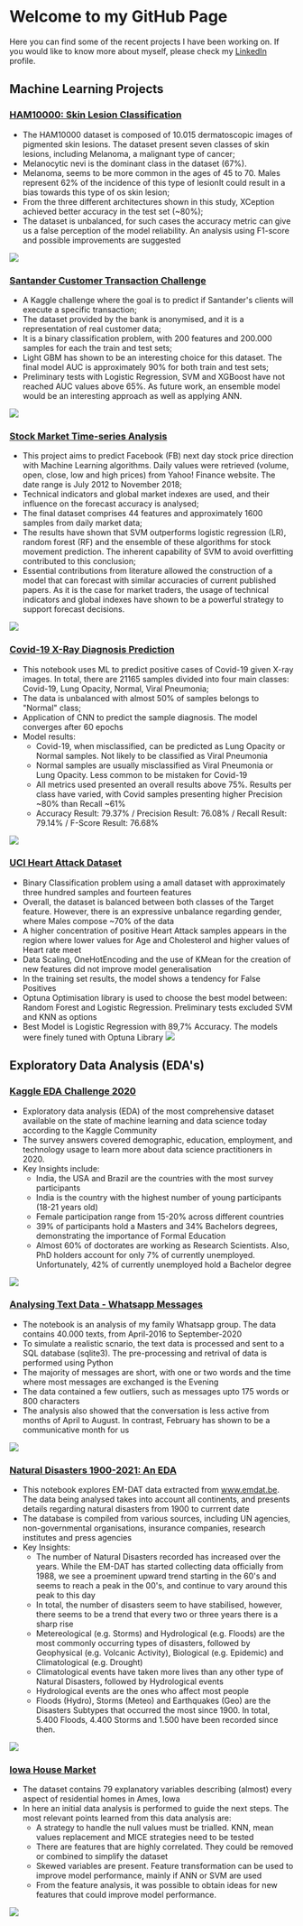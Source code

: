 # Welcome to my GitHub Page

Here you can find some of the recent projects I have been working on. If you would like to know more about myself, please check my [LinkedIn](https://www.linkedin.com/in/juliana-negrini-de-araujo/) profile.

## Machine Learning Projects

### [HAM10000: Skin Lesion Classification](https://nbviewer.jupyter.org/github/negrinij/HAM10000-SkinCancer/blob/master/ham10000-analysis-and-model-comparison.ipynb)

- The HAM10000 dataset is composed of 10.015 dermatoscopic images of pigmented skin lesions. The dataset present seven classes of skin lesions, including Melanoma, a malignant type of cancer;
- Melanocytic nevi is the dominant class in the dataset (67%). 
- Melanoma, seems to be more common in the ages of 45 to 70. Males represent 62% of the incidence of this type of lesionIt could result in a bias towards this type of os skin lesion;
- From the three different architectures shown in this study, XCeption achieved better accuracy in the test set (~80%);
- The dataset is unbalanced, for such cases the accuracy metric can give us a false perception of the model reliability. An analysis using F1-score and possible improvements are suggested

![](/Images/HAM10000.png)

### [Santander Customer Transaction Challenge](https://nbviewer.jupyter.org/github/negrinij/Santander-Transaction/blob/master/Santander-Customer-Transaction.ipynb)

- A Kaggle challenge where the goal is to predict if Santander's clients will execute a specific transaction;
- The dataset provided by the bank is anonymised, and it is a representation of real customer data;
- It is a binary classification problem, with 200 features and 200.000 samples for each the train and test sets;
- Light GBM has shown to be an interesting choice for this dataset. The final model AUC is approximately 90% for both train and test sets;
- Preliminary tests with Logistic Regression, SVM and XGBoost have not reached AUC values above 65%. As future work, an ensemble model would be an interesting approach as well as applying ANN.

![](/Images/Santander.png)

### [Stock Market Time-series Analysis](https://nbviewer.jupyter.org/github/negrinij/Stock-Analysis/blob/master/FB-Analysis.ipynb)

- This project aims to predict Facebook (FB) next day stock price direction with Machine Learning algorithms. Daily values were retrieved (volume, open, close, low and high prices) from Yahoo! Finance website. The date range is July 2012 to November 2018;
- Technical indicators and global market indexes are used, and their influence on the forecast accuracy is analysed;
- The final dataset comprises 44 features and approximately 1600 samples from daily market data;
- The results have shown that SVM outperforms logistic regression (LR), random forest (RF) and the ensemble of these algorithms for stock movement prediction. The inherent capability of SVM to avoid overfitting contributed to this conclusion;
- Essential contributions from literature allowed the construction of a model that can forecast with similar accuracies of current published papers. As it is the case for market traders, the usage of technical indicators and global indexes have shown to be a powerful strategy to support forecast decisions.

![](/Images/FB_Res.png)

### [Covid-19 X-Ray Diagnosis Prediction](https://nbviewer.jupyter.org/github/negrinij/Covid19-XRayImages/blob/main/covid-19-radiography-data-eda.ipynb)

- This notebook uses ML to predict positive cases of Covid-19 given X-ray images. In total, there are 21165 samples divided into four main classes: Covid-19, Lung Opacity, Normal, Viral Pneumonia;
- The data is unbalanced with almost 50% of samples belongs to "Normal" class;
- Application of CNN to predict the sample diagnosis. The model converges after 60 epochs
- Model results:
  - Covid-19, when misclassified, can be predicted as Lung Opacity or Normal samples. Not likely to be classified as Viral Pneumonia
  - Normal samples are usually misclassified as Viral Pneumonia or Lung Opacity. Less common to be mistaken for Covid-19
  - All metrics used presented an overall results above 75%. Results per class have varied, with Covid samples presenting higher Precision ~80% than Recall ~61%
  - Accuracy Result: 79.37% / Precision Result: 76.08% / Recall Result: 79.14% / F-Score Result: 76.68%

![](/Images/Covid.png)


### [UCI Heart Attack Dataset](https://nbviewer.jupyter.org/github/negrinij/UCIHeartAttack/blob/main/heart-attack-uci-dataset-89-acc-test-set.ipynb)

- Binary Classification problem using a amall dataset with approximately three hundred samples and fourteen features
- Overall, the dataset is balanced between both classes of the Target feature. However, there is an expressive unbalance regarding gender, where Males compose ~70% of the data
- A higher concentration of positive Heart Attack samples appears in the region where lower values for Age and Cholesterol and higher values of Heart rate meet
- Data Scaling, OneHotEncoding and the use of KMean for the creation of new features did not improve model generalisation
- In the training set results, the model shows a tendency for False Positives
- Optuna Optimisation library is used to choose the best model between: Random Forest and Logistic Regression. Preliminary tests excluded SVM and KNN as options
- Best Model is Logistic Regression with 89,7% Accuracy. The models were finely tuned with Optuna Library
![](/Images/UCI.png)

## Exploratory Data Analysis (EDA's)

### [Kaggle EDA Challenge 2020](https://nbviewer.jupyter.org/github/negrinij/EDA/blob/main/KaggleEDA/2020-kaggle-eda-competition.ipynb)

- Exploratory data analysis (EDA) of the most comprehensive dataset available on the state of machine learning and data science today according to the Kaggle Community
- The survey answers covered demographic, education, employment, and technology usage to learn more about data science practitioners in 2020.
- Key Insights include:
  - India, the USA and Brazil are the countries with the most survey participants
  - India is the country with the highest number of young participants (18-21 years old)
  - Female participation range from 15-20% across different countries
  - 39% of participants hold a Masters and 34% Bachelors degrees, demonstrating the importance of Formal Education
  - Almost 60% of doctorates are working as Research Scientists. Also, PhD holders account for only 7% of currently unemployed. Unfortunately, 42% of currently unemployed hold a Bachelor degree

![](/Images/KaggleHeatmap.png)

### [Analysing Text Data - Whatsapp Messages](https://github.com/negrinij/EDA/blob/main/Whats/whats.ipynb)

- The notebook is an analysis of my family Whatsapp group. The data contains 40.000 texts, from April-2016 to September-2020
- To simulate a realistic scnario, the text data is processed and sent to a SQL database (sqlite3). The pre-processing and retrival of data is performed using Python
- The majority of messages are short, with one or two words and the time where most messages are exchanged is the Evening
- The data contained a few outliers, such as messages upto 175 words or 800 characters
- The analysis also showed that the conversation is less active from months of April to August. In contrast, February has shown to be a communicative month for us

![](/Images/whats.png)

### [Natural Disasters 1900-2021: An EDA](https://nbviewer.jupyter.org/github/negrinij/EDA/blob/main/EM-DAT/eda-natural-disasters.ipynb)

- This notebook explores EM-DAT data extracted from www.emdat.be. The data being analysed takes into account all continents, and presents details regarding natural disasters from 1900 to currrent date
- The database is compiled from various sources, including UN agencies, non-governmental organisations, insurance companies, research institutes and press agencies
- Key Insights:
  - The number of Natural Disasters recorded has increased over the years. While the EM-DAT has started collecting data officially from 1988, we see a proeminent upward trend starting in the 60's and seems to reach a peak in the 00's, and continue to vary around this peak to this day
  - In total, the number of disasters seem to have stabilised, however, there seems to be a trend that every two or three years there is a sharp rise
  - Metereological (e.g. Storms) and Hydrological (e.g. Floods) are the most commonly occurring types of disasters, followed by Geophysical (e.g. Volcanic Activity), Biological (e.g. Epidemic) and Climatological (e.g. Drought)
  - Climatological events have taken more lives than any other type of Natural Disasters, followed by Hydrological events
  - Hydrological events are the ones who affect most people
  - Floods (Hydro), Storms (Meteo) and Earthquakes (Geo) are the Disasters Subtypes that occurred the most since 1900. In total, 5.400 Floods, 4.400 Storms and 1.500 have been recorded since then.

![](/Images/DeathCountries.png)

### [Iowa House Market](https://nbviewer.jupyter.org/github/negrinij/EDA/blob/main/HouseMarketIOWA/iowa-house-market-data-analysis.ipynb)

- The dataset contains 79 explanatory variables describing (almost) every aspect of residential homes in Ames, Iowa
- In here an initial data analysis is performed to guide the next steps. The most relevant points learned from this data analysis are:
  - A strategy to handle the null values must be trialled. KNN, mean values replacement and MICE strategies need to be tested
  - There are features that are highly correlated. They could be removed or combined to simplify the dataset
  - Skewed variables are present. Feature transformation can be used to improve model performance, mainly if ANN or SVM are used
  - From the feature analysis, it was possible to obtain ideas for new features that could improve model performance.

![](/Images/corrMatrix.png)
